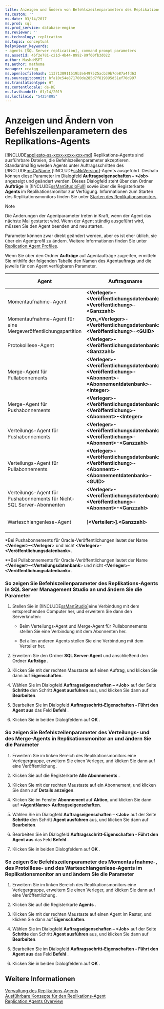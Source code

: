 ```yaml
---
title: Anzeigen und Ändern von Befehlszeilenparametern des Replikations-Agents | Microsoft-Dokumentation
ms.custom: ''
ms.date: 03/14/2017
ms.prod: sql
ms.prod_service: database-engine
ms.reviewer: ''
ms.technology: replication
ms.topic: conceptual
helpviewer_keywords:
- agents [SQL Server replication], command prompt parameters
ms.assetid: 45f2e781-c21d-4b44-8992-89f60fb3d022
author: MashaMSFT
ms.author: mathoma
manager: craigg
ms.openlocfilehash: 1137138911519b2e6497525acb39b7de87a4fd63
ms.sourcegitcommit: bfa10c54e871700de285d7f819095d51ef70d997
ms.translationtype: HT
ms.contentlocale: de-DE
ms.lasthandoff: 01/14/2019
ms.locfileid: "54254895"
---
```

# <a name="view-and-modify-replication-agent-command-prompt-parameters"></a>Anzeigen und Ändern von Befehlszeilenparametern des Replikations-Agents
[!INCLUDE[appliesto-ss-xxxx-xxxx-xxx-md](../../../includes/appliesto-ss-xxxx-xxxx-xxx-md.md)]
  Replikations-Agents sind ausführbare Dateien, die Befehlszeilenparameter akzeptieren. Standardmäßig werden Agents unter Auftragsschritten des [!INCLUDE[msCoName](../../../includes/msconame-md.md)][!INCLUDE[ssNoVersion](../../../includes/ssnoversion-md.md)]-Agents ausgeführt. Deshalb können diese Parameter im Dialogfeld **Auftragseigenschaften – \<Job>** angezeigt und geändert werden. Dieses Dialogfeld steht über den Ordner **Aufträge** in [!INCLUDE[ssManStudioFull](../../../includes/ssmanstudiofull-md.md)] sowie über die Registerkarte **Agents** im Replikationsmonitor zur Verfügung. Informationen zum Starten des Replikationsmonitors finden Sie unter [Starten des Replikationsmonitors](../../../relational-databases/replication/monitor/start-the-replication-monitor.md).  
  
> [!NOTE]  
>  Die Änderungen der Agentparameter treten in Kraft, wenn der Agent das nächste Mal gestartet wird. Wenn der Agent ständig ausgeführt wird, müssen Sie den Agent beenden und neu starten.  
  
 Parameter können zwar direkt geändert werden, aber es ist eher üblich, sie über ein Agentprofil zu ändern. Weitere Informationen finden Sie unter [Replication Agent Profiles](../../../relational-databases/replication/agents/replication-agent-profiles.md).  
  
 Wenn Sie über den Ordner **Aufträge** auf Agentaufträge zugreifen, ermitteln Sie mithilfe der folgenden Tabelle den Namen des Agentauftrags und die jeweils für den Agent verfügbaren Parameter.  
  
|Agent|Auftragsname|Eine Liste der Parameter finden Sie unter|  
|-----------|--------------|------------------------------------|  
|Momentaufnahme-Agent|**\<Verleger>-\<Veröffentlichungsdatenbank>-\<Veröffentlichung>-\<Ganzzahl>**|[Replication Snapshot Agent](../../../relational-databases/replication/agents/replication-snapshot-agent.md)|  
|Momentaufnahme-Agent für eine Mergeveröffentlichungspartition|**Dyn_\<Verleger>-\<Veröffentlichungsdatenbank>-\<Veröffentlichung>-\<GUID>**|[Replication Snapshot Agent](../../../relational-databases/replication/agents/replication-snapshot-agent.md)|  
|Protokolllese-Agent|**\<Verleger>-\<Veröffentlichungsdatenbank>-\<Ganzzahl>**|[Replikationsprotokolllese-Agent](../../../relational-databases/replication/agents/replication-log-reader-agent.md)|  
|Merge-Agent für Pullabonnements|**\<Verleger>-\<Veröffentlichungsdatenbank>-\<Veröffentlichung>-\<Abonnent>-\<Abonnementdatenbank>-\<Integer>**|[Replication Merge Agent](../../../relational-databases/replication/agents/replication-merge-agent.md)|  
|Merge-Agent für Pushabonnements|**\<Verleger>-\<Veröffentlichungsdatenbank>-\<Veröffentlichung>-\<Abonnent>-\<Integer>**|[Replication Merge Agent](../../../relational-databases/replication/agents/replication-merge-agent.md)|  
|Verteilungs-Agent für Pushabonnements|**\<Verleger>-\<Veröffentlichungsdatenbank>-\<Veröffentlichung>-\<Abonnent>-\<Ganzzahl>**|[Replication Distribution Agent](../../../relational-databases/replication/agents/replication-distribution-agent.md)|  
|Verteilungs-Agent für Pullabonnements|**\<Verleger>-\<Veröffentlichungsdatenbank>-\<Veröffentlichung>-\<Abonnent>-\<Abonnementdatenbank>-\<GUID>**|[Replication Distribution Agent](../../../relational-databases/replication/agents/replication-distribution-agent.md)|  
|Verteilungs-Agent für Pushabonnements für Nicht-SQL Server-Abonnenten|**\<Verleger>-\<Veröffentlichungsdatenbank>-\<Veröffentlichung>-\<Abonnent>-\<Ganzzahl>**|[Replication Distribution Agent](../../../relational-databases/replication/agents/replication-distribution-agent.md)|  
|Warteschlangenlese-Agent|**[\<Verteiler>].\<Ganzzahl>**|[Warteschlangenlese-Agent der Microsoft SQL Server-Replikation](../../../relational-databases/replication/agents/replication-queue-reader-agent.md)|  
  
 \*Bei Pushabonnements für Oracle-Veröffentlichungen lautet der Name **\<Verleger>-\<Verleger**> und nicht **\<Verleger>-\<Veröffentlichungsdatenbank>**.  
  
 \*\*Bei Pullabonnements für Oracle-Veröffentlichungen lautet der Name **\<Verleger>-\<Verteilungsdatenbank**> und nicht **\<Verleger>-\<Veröffentlichungsdatenbank>**.  
  
### <a name="to-view-and-modify-replication-agent-command-line-parameters-from-management-studio"></a>So zeigen Sie Befehlszeilenparameter des Replikations-Agents in SQL Server Management Studio an und ändern Sie die Parameter  
  
1.  Stellen Sie in [!INCLUDE[ssManStudio](../../../includes/ssmanstudio-md.md)]eine Verbindung mit dem entsprechenden Computer her, und erweitern Sie dann den Serverknoten:  
  
    -   Beim Verteilungs-Agent und Merge-Agent für Pullabonnements stellen Sie eine Verbindung mit dem Abonnenten her.  
  
    -   Bei allen anderen Agents stellen Sie eine Verbindung mit dem Verteiler her.  
  
2.  Erweitern Sie den Ordner **SQL Server-Agent** und anschließend den Ordner **Aufträge** .  
  
3.  Klicken Sie mit der rechten Maustaste auf einen Auftrag, und klicken Sie dann auf **Eigenschaften**.  
  
4.  Wählen Sie im Dialogfeld **Auftragseigenschaften – \<Job>** auf der Seite **Schritte** den Schritt **Agent ausführen** aus, und klicken Sie dann auf **Bearbeiten**.  
  
5.  Bearbeiten Sie im Dialogfeld **Auftragsschritt-Eigenschaften - Führt den Agent aus** das Feld **Befehl** .  
  
6.  Klicken Sie in beiden Dialogfeldern auf **OK** .  
  
### <a name="to-view-and-modify-distribution-agent-and-merge-agent-command-line-parameters-from-replication-monitor"></a>So zeigen Sie Befehlszeilenparameter des Verteilungs- und des Merge-Agents in Replikationsmonitor an und ändern Sie die Parameter  
  
1.  Erweitern Sie im linken Bereich des Replikationsmonitors eine Verlegergruppe, erweitern Sie einen Verleger, und klicken Sie dann auf eine Veröffentlichung.  
  
2.  Klicken Sie auf die Registerkarte **Alle Abonnements** .  
  
3.  Klicken Sie mit der rechten Maustaste auf ein Abonnement, und klicken Sie dann auf **Details anzeigen**.  
  
4.  Klicken Sie im Fenster **Abonnement <Abonnementname>** auf **Aktion**, und klicken Sie dann auf **\<AgentName> Auftragseigenschaften**.  
  
5.  Wählen Sie im Dialogfeld **Auftragseigenschaften – \<Job>** auf der Seite **Schritte** den Schritt **Agent ausführen** aus, und klicken Sie dann auf **Bearbeiten**.  
  
6.  Bearbeiten Sie im Dialogfeld **Auftragsschritt-Eigenschaften - Führt den Agent aus** das Feld **Befehl** .  
  
7.  Klicken Sie in beiden Dialogfeldern auf **OK** .  
  
### <a name="to-view-and-modify-snapshot-agent-log-reader-agent-and-queue-reader-agent-command-line-parameters-from-replication-monitor"></a>So zeigen Sie Befehlszeilenparameter des Momentaufnahme-, des Protolllese- und des Warteschlangenlese-Agents im Replikationsmonitor an und ändern Sie die Parameter  
  
1.  Erweitern Sie im linken Bereich des Replikationsmonitors eine Verlegergruppe, erweitern Sie einen Verleger, und klicken Sie dann auf eine Veröffentlichung.  
  
2.  Klicken Sie auf die Registerkarte **Agents** .  
  
3.  Klicken Sie mit der rechten Maustaste auf einen Agent im Raster, und klicken Sie dann auf **Eigenschaften**.  
  
4.  Wählen Sie im Dialogfeld **Auftragseigenschaften – \<Job>** auf der Seite **Schritte** den Schritt **Agent ausführen** aus, und klicken Sie dann auf **Bearbeiten**.  
  
5.  Bearbeiten Sie im Dialogfeld **Auftragsschritt-Eigenschaften - Führt den Agent aus** das Feld **Befehl** .  
  
6.  Klicken Sie in beiden Dialogfeldern auf **OK** .  
  
## <a name="see-also"></a>Weitere Informationen  
 [Verwaltung des Replikations-Agents](../../../relational-databases/replication/agents/replication-agent-administration.md)   
 [Ausführbare Konzepte für den Replikations-Agent](../../../relational-databases/replication/concepts/replication-agent-executables-concepts.md)   
 [Replication Agents Overview](../../../relational-databases/replication/agents/replication-agents-overview.md)  
  
  
